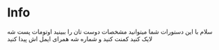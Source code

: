 # Info
سلام با این دستورات شما میتوانید مشخصات دوست تان را ببینید اوتومات پست شه لایک کنید کمنت کنید و شماره شه همرای ایمل اش پیدا کنید 
